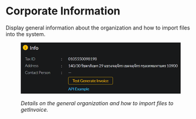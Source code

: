 # Corporate Information

Display general information about the organization and how to import files into the system.

<figure><img src="../../.gitbook/assets/image (61).png" alt=""><figcaption><p><em>Details on the general organization and how to import files to getInvoice.</em></p></figcaption></figure>

